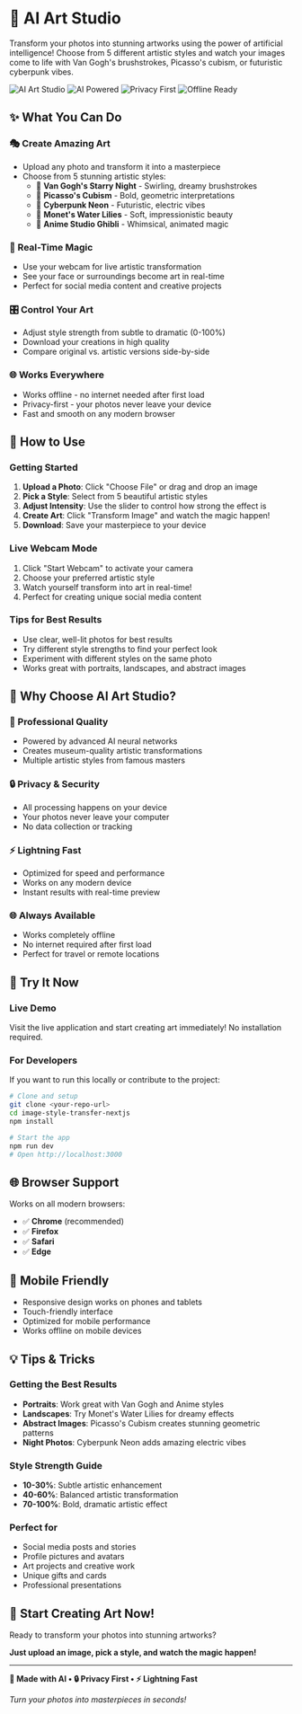 # 🎨 AI Art Studio

Transform your photos into stunning artworks using the power of artificial intelligence! Choose from 5 different artistic styles and watch your images come to life with Van Gogh's brushstrokes, Picasso's cubism, or futuristic cyberpunk vibes.

![AI Art Studio](https://img.shields.io/badge/Status-Live%20%26%20Ready-brightgreen)
![AI Powered](https://img.shields.io/badge/AI-Powered-purple)
![Privacy First](https://img.shields.io/badge/Privacy-First%20Processing-green)
![Offline Ready](https://img.shields.io/badge/Offline-Ready-blue)

## ✨ **What You Can Do**

### **🎭 Create Amazing Art**
- Upload any photo and transform it into a masterpiece
- Choose from 5 stunning artistic styles:
  - 🌌 **Van Gogh's Starry Night** - Swirling, dreamy brushstrokes
  - 🎨 **Picasso's Cubism** - Bold, geometric interpretations
  - 🌃 **Cyberpunk Neon** - Futuristic, electric vibes
  - 🌸 **Monet's Water Lilies** - Soft, impressionistic beauty
  - 🎌 **Anime Studio Ghibli** - Whimsical, animated magic

### **📱 Real-Time Magic**
- Use your webcam for live artistic transformation
- See your face or surroundings become art in real-time
- Perfect for social media content and creative projects

### **🎛️ Control Your Art**
- Adjust style strength from subtle to dramatic (0-100%)
- Download your creations in high quality
- Compare original vs. artistic versions side-by-side

### **🌐 Works Everywhere**
- Works offline - no internet needed after first load
- Privacy-first - your photos never leave your device
- Fast and smooth on any modern browser

## 🚀 **How to Use**

### **Getting Started**
1. **Upload a Photo**: Click "Choose File" or drag and drop an image
2. **Pick a Style**: Select from 5 beautiful artistic styles
3. **Adjust Intensity**: Use the slider to control how strong the effect is
4. **Create Art**: Click "Transform Image" and watch the magic happen!
5. **Download**: Save your masterpiece to your device

### **Live Webcam Mode**
1. Click "Start Webcam" to activate your camera
2. Choose your preferred artistic style
3. Watch yourself transform into art in real-time!
4. Perfect for creating unique social media content

### **Tips for Best Results**
- Use clear, well-lit photos for best results
- Try different style strengths to find your perfect look
- Experiment with different styles on the same photo
- Works great with portraits, landscapes, and abstract images

## 🌟 **Why Choose AI Art Studio?**

### **🎨 Professional Quality**
- Powered by advanced AI neural networks
- Creates museum-quality artistic transformations
- Multiple artistic styles from famous masters

### **🔒 Privacy & Security**
- All processing happens on your device
- Your photos never leave your computer
- No data collection or tracking

### **⚡ Lightning Fast**
- Optimized for speed and performance
- Works on any modern device
- Instant results with real-time preview

### **🌐 Always Available**
- Works completely offline
- No internet required after first load
- Perfect for travel or remote locations

## 🚀 **Try It Now**

### **Live Demo**
Visit the live application and start creating art immediately! No installation required.

### **For Developers**
If you want to run this locally or contribute to the project:

```bash
# Clone and setup
git clone <your-repo-url>
cd image-style-transfer-nextjs
npm install

# Start the app
npm run dev
# Open http://localhost:3000
```

## 🌐 **Browser Support**

Works on all modern browsers:
- ✅ **Chrome** (recommended)
- ✅ **Firefox** 
- ✅ **Safari**
- ✅ **Edge**

## 📱 **Mobile Friendly**

- Responsive design works on phones and tablets
- Touch-friendly interface
- Optimized for mobile performance
- Works offline on mobile devices

## 💡 **Tips & Tricks**

### **Getting the Best Results**
- **Portraits**: Work great with Van Gogh and Anime styles
- **Landscapes**: Try Monet's Water Lilies for dreamy effects
- **Abstract Images**: Picasso's Cubism creates stunning geometric patterns
- **Night Photos**: Cyberpunk Neon adds amazing electric vibes

### **Style Strength Guide**
- **10-30%**: Subtle artistic enhancement
- **40-60%**: Balanced artistic transformation
- **70-100%**: Bold, dramatic artistic effect

### **Perfect for**
- Social media posts and stories
- Profile pictures and avatars
- Art projects and creative work
- Unique gifts and cards
- Professional presentations

## 🎉 **Start Creating Art Now!**

Ready to transform your photos into stunning artworks? 

**Just upload an image, pick a style, and watch the magic happen!**

---

**🎨 Made with AI • 🔒 Privacy First • ⚡ Lightning Fast**

*Turn your photos into masterpieces in seconds!*

